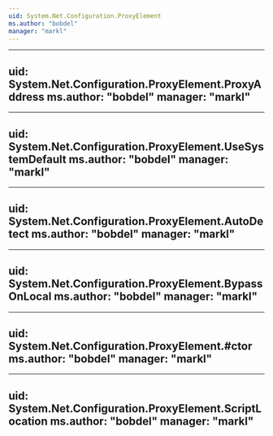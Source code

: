 ```yaml
---
uid: System.Net.Configuration.ProxyElement
ms.author: "bobdel"
manager: "markl"
---
```


---
uid: System.Net.Configuration.ProxyElement.ProxyAddress
ms.author: "bobdel"
manager: "markl"
---

---
uid: System.Net.Configuration.ProxyElement.UseSystemDefault
ms.author: "bobdel"
manager: "markl"
---

---
uid: System.Net.Configuration.ProxyElement.AutoDetect
ms.author: "bobdel"
manager: "markl"
---

---
uid: System.Net.Configuration.ProxyElement.BypassOnLocal
ms.author: "bobdel"
manager: "markl"
---

---
uid: System.Net.Configuration.ProxyElement.#ctor
ms.author: "bobdel"
manager: "markl"
---

---
uid: System.Net.Configuration.ProxyElement.ScriptLocation
ms.author: "bobdel"
manager: "markl"
---
